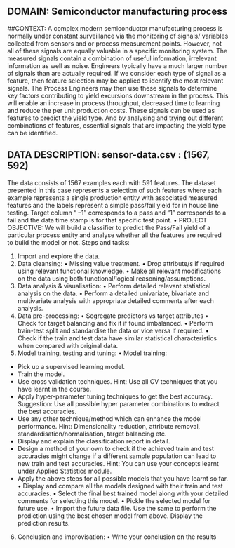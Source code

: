 ## DOMAIN: Semiconductor manufacturing process
##CONTEXT: A complex modern semiconductor manufacturing process is normally under constant surveillance via the monitoring of signals/
variables collected from sensors and or process measurement points. However, not all of these signals are equally valuable in a specific 
monitoring system. The measured signals contain a combination of useful information, irrelevant information as well as noise. Engineers 
typically have a much larger number of signals than are actually required. If we consider each type of signal as a feature, then feature 
selection may be applied to identify the most relevant signals. The Process Engineers may then use these signals to determine key factors 
contributing to yield excursions downstream in the process. This will enable an increase in process throughput, decreased time to learning 
and reduce the per unit production costs. These signals can be used as features to predict the yield type. And by analysing and trying out 
different combinations of features, essential signals that are impacting the yield type can be identified.
## DATA DESCRIPTION: sensor-data.csv : (1567, 592)
The data consists of 1567 examples each with 591 features. 
The dataset presented in this case represents a selection of such features where each example represents a single production entity with 
associated measured features and the labels represent a simple pass/fail yield for in house line testing. Target column “ –1” corresponds to 
a pass and “1” corresponds to a fail and the data time stamp is for that specific test point.
• PROJECT OBJECTIVE: We will build a classifier to predict the Pass/Fail yield of a particular process entity and analyse whether all the 
features are required to build the model or not.
Steps and tasks: 
1. Import and explore the data.
2. Data cleansing:
• Missing value treatment.
• Drop attribute/s if required using relevant functional knowledge.
• Make all relevant modifications on the data using both functional/logical reasoning/assumptions.
3. Data analysis & visualisation:
• Perform detailed relevant statistical analysis on the data.
• Perform a detailed univariate, bivariate and multivariate analysis with appropriate detailed comments after each analysis. 
4. Data pre-processing:
• Segregate predictors vs target attributes
• Check for target balancing and fix it if found imbalanced.
• Perform train-test split and standardise the data or vice versa if required.
• Check if the train and test data have similar statistical characteristics when compared with original data.
5. Model training, testing and tuning:
• Model training:
- Pick up a supervised learning model.
- Train the model. 
- Use cross validation techniques. 
Hint: Use all CV techniques that you have learnt in the course.
- Apply hyper-parameter tuning techniques to get the best accuracy. 
Suggestion: Use all possible hyper parameter combinations to extract the best accuracies. 
- Use any other technique/method which can enhance the model performance.
Hint: Dimensionality reduction, attribute removal, standardisation/normalisation, target balancing etc.
- Display and explain the classification report in detail.
- Design a method of your own to check if the achieved train and test accuracies might change if a different sample population can lead to 
new train and test accuracies. 
Hint: You can use your concepts learnt under Applied Statistics module. 
- Apply the above steps for all possible models that you have learnt so far.
• Display and compare all the models designed with their train and test accuracies.
• Select the final best trained model along with your detailed comments for selecting this model. 
• Pickle the selected model for future use.
• Import the future data file. Use the same to perform the prediction using the best chosen model from above. Display the prediction results.
6. Conclusion and improvisation:
• Write your conclusion on the results
